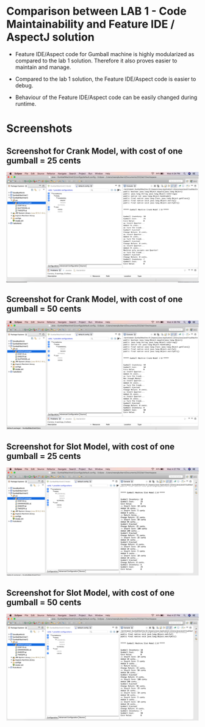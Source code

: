 
# Comparison between LAB 1 - Code Maintainability and Feature IDE / AspectJ solution

- Feature IDE/Aspect code for Gumball machine is highly modularized as compared to the lab 1 solution. Therefore it also proves easier to maintain and manage.

- Compared to the lab 1 solution, the Feature IDE/Aspect code is easier to debug.

- Behaviour of the Feature IDE/Aspect code can be easily changed during runtime.

# Screenshots

## Screenshot for Crank Model, with cost of one gumball = 25 cents
![](output/GumballMachineV2_Crank25.png)

## Screenshot for Crank Model, with cost of one gumball = 50 cents
![](output/GumballMachineV2_Crank50.png)

## Screenshot for Slot Model, with cost of one gumball = 25 cents
![](output/GumballMachineV2_Slot25.png)

## Screenshot for Slot Model, with cost of one gumball = 50 cents
![](output/GumballMachineV2_Slot50.png)
